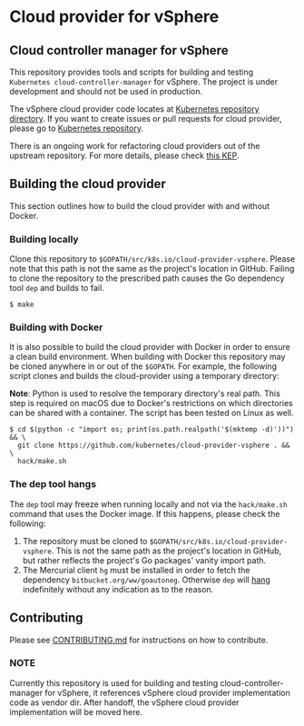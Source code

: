 # Cloud provider for vSphere

## Cloud controller manager for vSphere

This repository provides tools and scripts for building and testing `Kubernetes cloud-controller-manager` for vSphere. The project is under development and should not be used in production.

The vSphere cloud provider code locates at [Kubernetes repository directory](https://github.com/kubernetes/kubernetes/tree/master/pkg/cloudprovider/providers/vsphere). If you want to create issues or pull requests for cloud provider, please go to [Kubernetes repository](https://github.com/kubernetes/kubernetes).

There is an ongoing work for refactoring cloud providers out of the upstream repository. For more details, please check [this KEP](https://github.com/kubernetes/community/blob/master/keps/sig-cloud-provider/0002-cloud-controller-manager.md).

## Building the cloud provider

This section outlines how to build the cloud provider with and without Docker.

### Building locally

Clone this repository to `$GOPATH/src/k8s.io/cloud-provider-vsphere`. Please note that this path is not the same as the project's location in GitHub. Failing to clone the repository to the prescribed path causes the Go dependency tool `dep` and builds to fail.

```shell
$ make
```

### Building with Docker

It is also possible to build the cloud provider with Docker in order to ensure a clean build environment. When building with Docker this repository may be cloned anywhere in or out of the `$GOPATH`. For example, the following script clones and builds the cloud-provider using a temporary directory:

**Note**: Python is used to resolve the temporary directory's real path. This step is required on macOS due to Docker's restrictions on which directories can be shared with a container. The script has been tested on Linux as well.

```shell
$ cd $(python -c "import os; print(os.path.realpath('$(mktemp -d)'))") && \
  git clone https://github.com/kubernetes/cloud-provider-vsphere . && \
  hack/make.sh
```

### The dep tool hangs

The `dep` tool may freeze when running locally and not via the `hack/make.sh` command that uses the Docker image. If this happens, please check the following:

1. The repository must be cloned to `$GOPATH/src/k8s.io/cloud-provider-vsphere`. This is not the same path as the project's location in GitHub, but rather reflects the project's Go packages' vanity import path.
2. The Mercurial client `hg` must be installed in order to fetch the dependency `bitbucket.org/ww/goautoneg`. Otherwise `dep` will [hang](https://github.com/kubernetes/test-infra/blob/master/docs/dep.md#tips) indefinitely without any indication as to the reason.

## Contributing

Please see [CONTRIBUTING.md](CONTRIBUTING.md) for instructions on how to contribute.

### NOTE
Currently this repository is used for building and testing cloud-controller-manager for vSphere, it references vSphere cloud provider implementation code as vendor dir. After handoff, the vSphere cloud provider implementation will be moved here.
